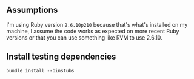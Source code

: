 ## Assumptions

I'm using Ruby version `2.6.10p210` because that's what's installed on my machine, I assume the code works as expected on more recent Ruby versions or that you can use something like RVM to use 2.6.10.

## Install testing dependencies
```
bundle install --binstubs
```